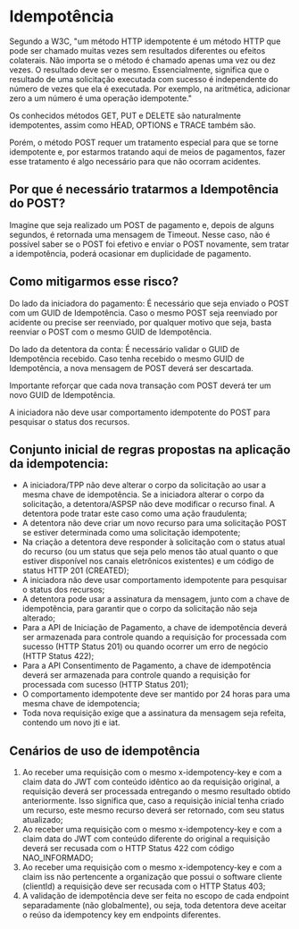 # Idempotência

Segundo a W3C, "um método HTTP idempotente é um método HTTP que pode ser chamado muitas vezes sem resultados diferentes ou efeitos colaterais. Não importa se o método é chamado apenas uma vez ou dez vezes. O resultado deve ser o mesmo. Essencialmente, significa que o resultado de uma solicitação executada com sucesso é independente do número de vezes que ela é executada. Por exemplo, na aritmética, adicionar zero a um número é uma operação idempotente."

Os conhecidos métodos GET, PUT e DELETE são naturalmente idempotentes, assim como HEAD, OPTIONS e TRACE também são.

Porém, o método POST requer um tratamento especial para que se torne idempotente e, por estarmos tratando aqui de meios de pagamentos, fazer esse tratamento é algo necessário para que não ocorram acidentes.

## Por que é necessário tratarmos a Idempotência do POST?

Imagine que seja realizado um POST de pagamento e, depois de alguns segundos, é retornada uma mensagem de Timeout. Nesse caso, não é possível saber se o POST foi efetivo e enviar o POST novamente, sem tratar a idempotência, poderá ocasionar em duplicidade de pagamento.

## Como mitigarmos esse risco?

Do lado da iniciadora do pagamento: É necessário que seja enviado o POST com um GUID de Idempotência. Caso o mesmo POST seja reenviado por acidente ou precise ser reenviado, por qualquer motivo que seja, basta reenviar o POST com o mesmo GUID de Idempotência.

Do lado da detentora da conta: É necessário validar o GUID de Idempotência recebido. Caso tenha recebido o mesmo GUID de Idempotência, a nova mensagem de POST deverá ser descartada.

Importante reforçar que cada nova transação com POST deverá ter um novo GUID de Idempotência.

A iniciadora não deve usar comportamento idempotente do POST para pesquisar o status dos recursos.

## Conjunto inicial de regras propostas na aplicação da idempotencia:

* A iniciadora/TPP não deve alterar o corpo da solicitação ao usar a mesma chave de idempotência. Se a iniciadora alterar o corpo da solicitação, a detentora/ASPSP não deve modificar o recurso final. A detentora pode tratar este caso como uma ação fraudulenta;
* A detentora não deve criar um novo recurso para uma solicitação POST se estiver determinada como uma solicitação idempotente;
* Na criação a detentora deve responder à solicitação com o status atual do recurso (ou um status que seja pelo menos tão atual quanto o que estiver disponível nos canais eletrônicos existentes) e um código de status HTTP 201 (CREATED);
* A iniciadora não deve usar comportamento idempotente para pesquisar o status dos recursos;
* A detentora pode usar a assinatura da mensagem, junto com a chave de idempotência, para garantir que o corpo da solicitação não seja alterado;
* Para a API de Iniciação de Pagamento, a chave de idempotência deverá ser armazenada para controle quando a requisição for processada com sucesso (HTTP Status 201) ou quando ocorrer um erro de negócio (HTTP Status 422);
* Para a API Consentimento de Pagamento, a chave de idempotência deverá ser armazenada para controle quando a requisição for processada com sucesso (HTTP Status 201);
* O comportamento idempotente deve ser mantido por 24 horas para uma mesma chave de idempotencia;
* Toda nova requisição exige que a assinatura da mensagem seja refeita, contendo um novo jti e iat.

## Cenários de uso de idempotência

1. Ao receber uma requisição com o mesmo x-idempotency-key e com a claim data do JWT com conteúdo idêntico ao da requisição original, a requisição deverá ser processada entregando o mesmo resultado obtido anteriormente. Isso significa que, caso a requisição inicial tenha criado um recurso, este mesmo recurso deverá ser retornado, com seu status atualizado;
2. Ao receber uma requisição com o mesmo x-idempotency-key e com a claim data do JWT com conteúdo diferente do original a requisição deverá ser recusada com o HTTP Status 422 com código NAO_INFORMADO;
3. Ao receber uma requisição com o mesmo x-idempotency-key e com a claim iss não pertencente a organização que possui o software cliente (clientId) a requisição deve ser recusada com o HTTP Status 403;
4. A validação de idempotência deve ser feita no escopo de cada endpoint separadamente (não globalmente), ou seja, toda detentora deve aceitar o reúso da idempotency key em endpoints diferentes.
